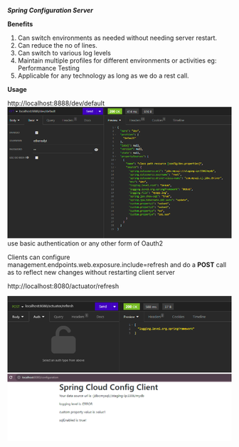 ***Spring Configuration Server***

**Benefits**

1. Can switch environments as needed without needing server restart.
2. Can reduce the no of lines.
3. Can switch to various log levels
4. Maintain multiple profiles for different environments or activities eg: Performance Testing
5. Applicable for any technology as long as we do a rest call.

**Usage**

http://localhost:8888/dev/default
![img_1.png](img_1.png)
use basic authentication or any other form of Oauth2

Clients can configure 
management.endpoints.web.exposure.include=refresh 
and do a **POST** call as to reflect new changes without restarting client server

http://localhost:8080/actuator/refresh

![img.png](img.png)
![img_2.png](img_2.png)